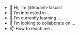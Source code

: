 - 👋 Hi, I’m @thodinh-fascist
- 👀 I’m interested in ...
- 🌱 I’m currently learning ...
- 💞️ I’m looking to collaborate on ...
- 📫 How to reach me ...

<!---
thodinh-fascist/thodinh-fascist is a ✨ special ✨ repository because its `README.md` (this file) appears on your GitHub profile.
You can click the Preview link to take a look at your changes.
--->

